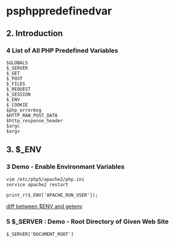 # psphppredefinedvar
## 2. Introduction
### 4 List of All PHP Predefined Variables
```
$GLOBALS
$_SERVER
$_GET
$_POST
$_FILES
$_REQUEST
$_SESSION
$_ENV
$_COOKIE
$php_errormsg
$HTTP_RAW_POST_DATA
$http_response_header
$argc
$argv
```


## 3. $_ENV
### 3 Demo - Enable Environmant Variables
```
vim /etc/php5/apache2/php.ini
service apache2 restart
```
```
print_r($_ENV['APACHE_RUN_USER']);
```

[diff between $ENV and getenv](https://stackoverflow.com/questions/8798294/getenv-vs-env-in-php)

### 5 $_SERVER : Demo - Root Directory of Given Web Site
```
$_SERVER['DOCUMENT_ROOT']
```
